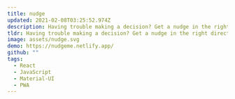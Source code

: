 ```yaml
---
title: nudge
updated: 2021-02-08T03:25:52.974Z
description: Having trouble making a decision? Get a nudge in the right direction
tldr: Having trouble making a decision? Get a nudge in the right direction
image: assets/nudge.svg
demo: https://nudgeme.netlify.app/
github: ""
tags:
  - React
  - JavaScript
  - Material-UI
  - PWA
---
```


